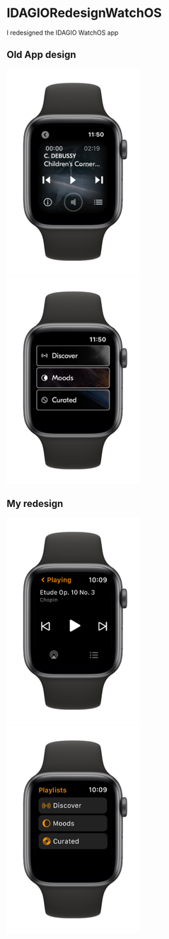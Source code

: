 # IDAGIORedesignWatchOS
I redesigned the IDAGIO WatchOS app

## Old App design
<div>
   <img src="https://github.com/frankkk1013/IDAGIORedesignWatchOS/blob/2db30c7d8673a263e26b4c4b7f2509a7f580f0f2/app_mockups/oldapp_player.png" width="300">
   <img src="https://github.com/frankkk1013/IDAGIORedesignWatchOS/blob/72c983c7a450291e9b9280e576aeaa473e784d0c/app_mockups/oldapp_playlists.png" width="300">
</div>

## My redesign
<div>
   <img src="https://github.com/frankkk1013/IDAGIORedesignWatchOS/blob/72c983c7a450291e9b9280e576aeaa473e784d0c/app_mockups/newapp_player.png" width="300">
   <img src="https://github.com/frankkk1013/IDAGIORedesignWatchOS/blob/72c983c7a450291e9b9280e576aeaa473e784d0c/app_mockups/newapp_playlists.png" width="300">
</div>
